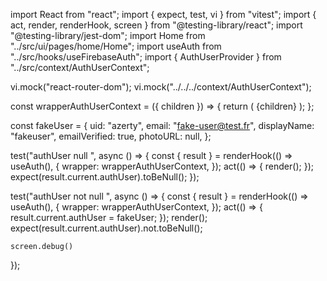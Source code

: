import React from "react";
import { expect, test, vi } from "vitest";
import { act, render, renderHook, screen } from "@testing-library/react";
import "@testing-library/jest-dom";
import Home from "../src/ui/pages/home/Home";
import useAuth from "../src/hooks/useFirebaseAuth";
import { AuthUserProvider } from "../src/context/AuthUserContext";

vi.mock("react-router-dom");
vi.mock("../../../context/AuthUserContext");


const wrapperAuthUserContext = ({ children }) => {
    return (
        <AuthUserProvider>
            {children}
        </AuthUserProvider>
    );
};


const fakeUser = {
    uid: "azerty",
    email: "fake-user@test.fr",
    displayName: "fakeuser",
    emailVerified: true,
    photoURL: null,
};


test("authUser null ", async () => {
    const { result } = renderHook(() => useAuth(), {
        wrapper: wrapperAuthUserContext, 
    });
     act(() => {
         render(<Home />);
     });
    expect(result.current.authUser).toBeNull();
});

test("authUser not null ", async () => {
    const { result } = renderHook(() => useAuth(), {
        wrapper: wrapperAuthUserContext,
    });
    act(() => {
        result.current.authUser = fakeUser;
    });
    render(<Home />);
    expect(result.current.authUser).not.toBeNull();

    screen.debug()
});

